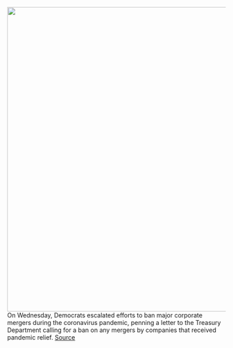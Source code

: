 <img src='https://cdn.vox-cdn.com/thumbor/naD7xbUzstdLY6jtBW7j08SnHzc=/0x0:6000x4000/1200x800/filters:focal(2520x1520:3480x2480)/cdn.vox-cdn.com/uploads/chorus_image/image/66792112/1197517109.jpg.0.jpg' width='700px' /><br/>
On Wednesday, Democrats escalated efforts to ban major corporate mergers during the coronavirus pandemic, penning a letter to the Treasury Department calling for a ban on any mergers by companies that received pandemic relief.
<a href='https://www.theverge.com/2020/5/13/21257396/democrats-corporate-mergers-elizabeth-warren-cicilline-klobuchar-delrahim-jordan-antitrust'> Source <a/>